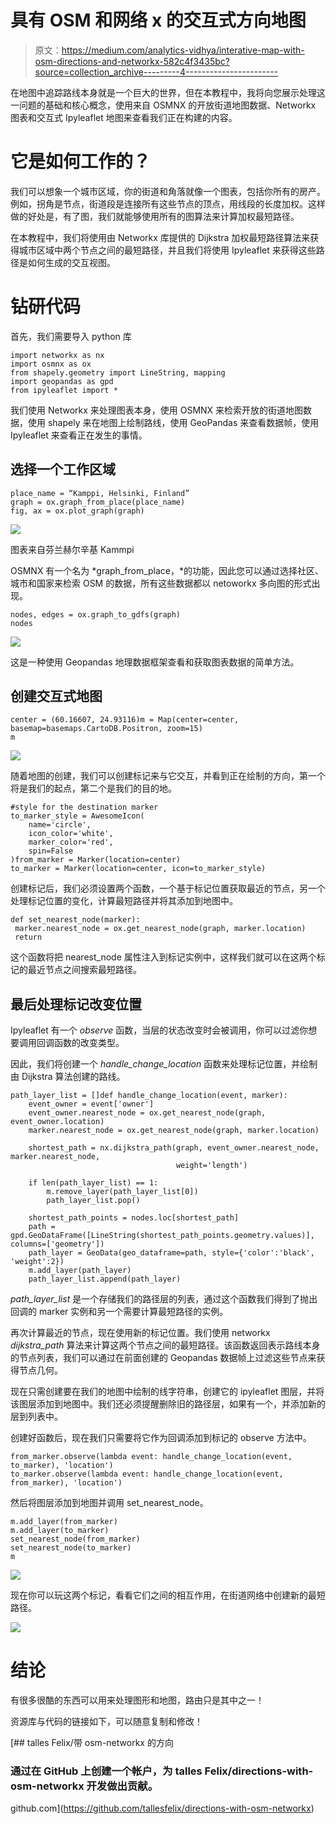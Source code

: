 # 具有 OSM 和网络 x 的交互式方向地图

> 原文：<https://medium.com/analytics-vidhya/interative-map-with-osm-directions-and-networkx-582c4f3435bc?source=collection_archive---------4----------------------->

在地图中追踪路线本身就是一个巨大的世界，但在本教程中，我将向您展示处理这一问题的基础和核心概念，使用来自 OSMNX 的开放街道地图数据、Networkx 图表和交互式 Ipyleaflet 地图来查看我们正在构建的内容。

# 它是如何工作的？

我们可以想象一个城市区域，你的街道和角落就像一个图表，包括你所有的房产。例如，拐角是节点，街道段是连接所有这些节点的顶点，用线段的长度加权。这样做的好处是，有了图，我们就能够使用所有的图算法来计算加权最短路径。

在本教程中，我们将使用由 Networkx 库提供的 Dijkstra 加权最短路径算法来获得城市区域中两个节点之间的最短路径，并且我们将使用 Ipyleaflet 来获得这些路径是如何生成的交互视图。

# 钻研代码

首先，我们需要导入 python 库

```
import networkx as nx
import osmnx as ox
from shapely.geometry import LineString, mapping
import geopandas as gpd
from ipyleaflet import *
```

我们使用 Networkx 来处理图表本身，使用 OSMNX 来检索开放的街道地图数据，使用 shapely 来在地图上绘制路线，使用 GeoPandas 来查看数据帧，使用 Ipyleaflet 来查看正在发生的事情。

## 选择一个工作区域

```
place_name = “Kamppi, Helsinki, Finland”
graph = ox.graph_from_place(place_name)
fig, ax = ox.plot_graph(graph)
```

![](img/c31c2983633463b9e7feb1e181687dfd.png)

图表来自芬兰赫尔辛基 Kammpi

OSMNX 有一个名为 *graph_from_place，*的功能，因此您可以通过选择社区、城市和国家来检索 OSM 的数据，所有这些数据都以 netoworkx 多向图的形式出现。

```
nodes, edges = ox.graph_to_gdfs(graph)
nodes
```

![](img/baf0720502ad08b332bbef9afedffc73.png)

这是一种使用 Geopandas 地理数据框架查看和获取图表数据的简单方法。

## 创建交互式地图

```
center = (60.16607, 24.93116)m = Map(center=center, basemap=basemaps.CartoDB.Positron, zoom=15)
m
```

![](img/0025df795d942e8dbc63259fe243727c.png)

随着地图的创建，我们可以创建标记来与它交互，并看到正在绘制的方向，第一个将是我们的起点，第二个是我们的目的地。

```
#style for the destination marker
to_marker_style = AwesomeIcon(
    name='circle',
    icon_color='white',
    marker_color='red',
    spin=False
)from_marker = Marker(location=center)
to_marker = Marker(location=center, icon=to_marker_style)
```

创建标记后，我们必须设置两个函数，一个基于标记位置获取最近的节点，另一个处理标记位置的变化，计算最短路径并将其添加到地图中。

```
def set_nearest_node(marker):
 marker.nearest_node = ox.get_nearest_node(graph, marker.location)
 return
```

这个函数将把 nearest_node 属性注入到标记实例中，这样我们就可以在这两个标记的最近节点之间搜索最短路径。

## 最后处理标记改变位置

Ipyleaflet 有一个 *observe* 函数，当层的状态改变时会被调用，你可以过滤你想要调用回调函数的改变类型。

因此，我们将创建一个 *handle_change_location* 函数来处理标记位置，并绘制由 Dijkstra 算法创建的路线。

```
path_layer_list = []def handle_change_location(event, marker):
    event_owner = event['owner']
    event_owner.nearest_node = ox.get_nearest_node(graph, event_owner.location)
    marker.nearest_node = ox.get_nearest_node(graph, marker.location)

    shortest_path = nx.dijkstra_path(graph, event_owner.nearest_node, marker.nearest_node, 
                                     weight='length')

    if len(path_layer_list) == 1:
        m.remove_layer(path_layer_list[0])
        path_layer_list.pop()

    shortest_path_points = nodes.loc[shortest_path]
    path = gpd.GeoDataFrame([LineString(shortest_path_points.geometry.values)], columns=['geometry'])
    path_layer = GeoData(geo_dataframe=path, style={'color':'black', 'weight':2})
    m.add_layer(path_layer)
    path_layer_list.append(path_layer)
```

*path_layer_list* 是一个存储我们的路径层的列表，通过这个函数我们得到了抛出回调的 marker 实例和另一个需要计算最短路径的实例。

再次计算最近的节点，现在使用新的标记位置。我们使用 networkx *dijkstra_path* 算法来计算这两个节点之间的最短路径。该函数返回表示路线本身的节点列表，我们可以通过在前面创建的 Geopandas 数据帧上过滤这些节点来获得节点几何。

现在只需创建要在我们的地图中绘制的线字符串，创建它的 ipyleaflet 图层，并将该图层添加到地图中。我们还必须提醒删除旧的路径层，如果有一个，并添加新的层到列表中。

创建好函数后，现在我们只需要将它作为回调添加到标记的 observe 方法中。

```
from_marker.observe(lambda event: handle_change_location(event, to_marker), 'location')
to_marker.observe(lambda event: handle_change_location(event, from_marker), 'location')
```

然后将图层添加到地图并调用 set_nearest_node。

```
m.add_layer(from_marker)
m.add_layer(to_marker)
set_nearest_node(from_marker)
set_nearest_node(to_marker)
m
```

![](img/8fde1522177027cf49a5b813871e5fe5.png)

现在你可以玩这两个标记，看看它们之间的相互作用，在街道网络中创建新的最短路径。

![](img/e6cf6a61e1b396ae8a0766904047992f.png)

# 结论

有很多很酷的东西可以用来处理图形和地图，路由只是其中之一！

资源库与代码的链接如下，可以随意复制和修改！

[](https://github.com/tallesfelix/directions-with-osm-networkx) [## talles Felix/带 osm-networkx 的方向

### 通过在 GitHub 上创建一个帐户，为 talles Felix/directions-with-osm-networkx 开发做出贡献。

github.com](https://github.com/tallesfelix/directions-with-osm-networkx)
